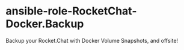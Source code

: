 # ansible-role-RocketChat-Docker.Backup
Backup your Rocket.Chat with Docker Volume Snapshots, and offsite!
